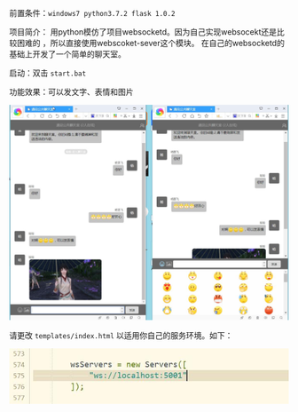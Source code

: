 前置条件：`windows7 python3.7.2 flask 1.0.2`

项目简介：
用python模仿了项目websocketd。因为自己实现websocekt还是比较困难的
，所以直接使用webscoket-sever这个模块。
在自己的websocketd的基础上开发了一个简单的聊天室。

启动：双击 `start.bat`

功能效果：可以发文字、表情和图片

![](README_files/1.jpg)

请更改 `templates/index.html` 以适用你自己的服务环境。如下：

![](README_files/2.jpg)


